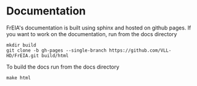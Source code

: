 # Documentation

FrEIA's documentation is built using sphinx and hosted on github pages.
If you want to work on the documentation, run from the docs directory
```
mkdir build
git clone -b gh-pages --single-branch https://github.com/VLL-HD/FrEIA.git build/html
```
To build the docs run from the docs directory
```
make html
```
